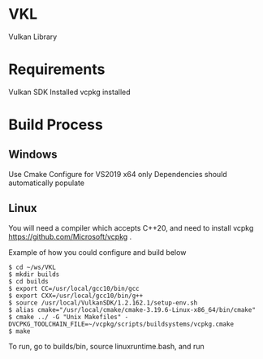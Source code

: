 # VKL
Vulkan Library

# Requirements
Vulkan SDK Installed
vcpkg installed

# Build Process
## Windows
Use Cmake
Configure for VS2019 x64 only
Dependencies should automatically populate

## Linux
You will need a compiler which accepts C++20, and need to install vcpkg https://github.com/Microsoft/vcpkg .

Example of how you could configure and build below

```
$ cd ~/ws/VKL
$ mkdir builds
$ cd builds
$ export CC=/usr/local/gcc10/bin/gcc
$ export CXX=/usr/local/gcc10/bin/g++
$ source /usr/local/VulkanSDK/1.2.162.1/setup-env.sh 
$ alias cmake="/usr/local/cmake/cmake-3.19.6-Linux-x86_64/bin/cmake" 
$ cmake ../ -G "Unix Makefiles" -DVCPKG_TOOLCHAIN_FILE=~/vcpkg/scripts/buildsystems/vcpkg.cmake
$ make
```

To run, go to builds/bin, source linuxruntime.bash, and run

